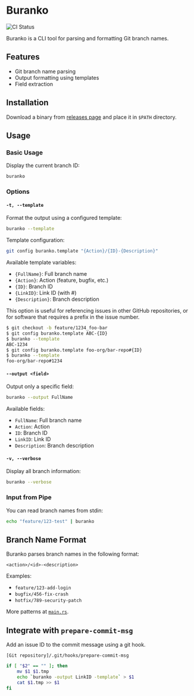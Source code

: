 # Buranko

![CI Status](https://github.com/chocoby/buranko/actions/workflows/ci.yml/badge.svg)

Buranko is a CLI tool for parsing and formatting Git branch names.

## Features

- Git branch name parsing
- Output formatting using templates
- Field extraction

## Installation

Download a binary from [releases page](https://github.com/chocoby/buranko/releases) and place it in `$PATH` directory.

## Usage

### Basic Usage

Display the current branch ID:

```bash
buranko
```

### Options

#### `-t, --template`

Format the output using a configured template:

```bash
buranko --template
```

Template configuration:

```bash
git config buranko.template "{Action}/{ID}-{Description}"
```

Available template variables:

- `{FullName}`: Full branch name
- `{Action}`: Action (feature, bugfix, etc.)
- `{ID}`: Branch ID
- `{LinkID}`: Link ID (with #)
- `{Description}`: Branch description

This option is useful for referencing issues in other GitHub repositories, or for software that requires a prefix in the issue number.

```bash
$ git checkout -b feature/1234_foo-bar
$ git config buranko.template ABC-{ID}
$ buranko --template
ABC-1234
$ git config buranko.template foo-org/bar-repo#{ID}
$ buranko --template
foo-org/bar-repo#1234
```

#### `--output <field>`

Output only a specific field:

```bash
buranko --output FullName
```

Available fields:

- `FullName`: Full branch name
- `Action`: Action
- `ID`: Branch ID
- `LinkID`: Link ID
- `Description`: Branch description

#### `-v, --verbose`

Display all branch information:

```bash
buranko --verbose
```

### Input from Pipe

You can read branch names from stdin:

```bash
echo "feature/123-test" | buranko
```

## Branch Name Format

Buranko parses branch names in the following format:

```
<action>/<id>-<description>
```

Examples:
- `feature/123-add-login`
- `bugfix/456-fix-crash`
- `hotfix/789-security-patch`

More patterns at [`main.rs`](https://github.com/chocoby/buranko/blob/main/src/main.rs).

## Integrate with `prepare-commit-msg`

Add an issue ID to the commit message using a git hook.

`[Git repository]/.git/hooks/prepare-commit-msg`

```bash
if [ "$2" == "" ]; then
    mv $1 $1.tmp
    echo `buranko -output LinkID -template` > $1
    cat $1.tmp >> $1
fi
```
